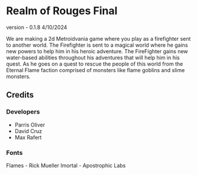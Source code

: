 # Realm of Rouges Final

version -  0.1.8
4/10/2024

 We are making a 2d Metroidvania game where you play as a firefighter sent to another world.
 The Firefighter is sent to a magical world where he gains new powers to help him in his heroic adventure.
 The FireFighter gains new water-based abilities throughout his adventures that will help him in his quest.
 As he goes on a quest to rescue the people of this world from the Eternal Flame faction comprised of monsters like flame goblins and slime monsters.

## Credits

### Developers

* Parris Oliver
* David Cruz
* Max Rafert

### Fonts
Flames - Rick Mueller
Imortal - Apostrophic Labs
